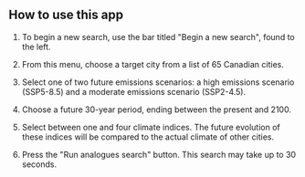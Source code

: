 ## How to use this app
1. To begin a new search, use the bar titled "Begin a new search", 
found to the left. 

2. From this menu, choose a target city from a list of 65 Canadian cities. 

3. Select one of two future emissions scenarios: 
a high emissions scenario (SSP5-8.5) and a moderate emissions scenario (SSP2-4.5).

4. Choose a future 30-year period, ending between the present and 2100.

5. Select between one and four climate indices. The future evolution of these 
indices will be compared to the actual climate of other cities.

6. Press the "Run analogues search" button. This search may take up to 30 seconds.